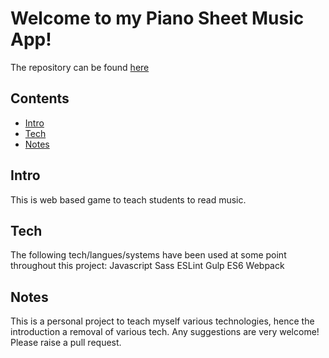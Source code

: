 # Welcome to my Piano Sheet Music App!

The repository can be found [here](https://github.com/C0deJack/pianoApp)

## Contents
- [Intro](#Intro)
- [Tech](#Tech)
- [Notes](#Notes)

## Intro
This is web based game to teach students to read music.

## Tech
The following tech/langues/systems have been used at some point throughout this project:
	Javascript
	Sass
	ESLint
	Gulp
	ES6
	Webpack

## Notes 
This is a personal project to teach myself various technologies, hence the introduction a removal of various tech. Any suggestions are very welcome! Please raise a pull request. 
